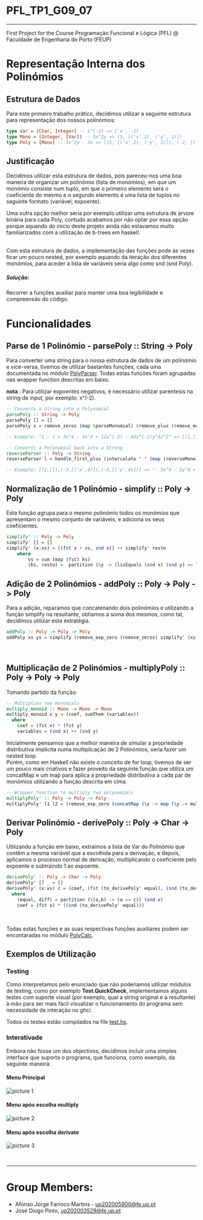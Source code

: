 # PFL_TP1_G09_07
--------------------
First Project for the Course Programação Funcional e Lógica (PFL) @ Faculdade de Engenharia do Porto (FEUP)

# Representação Interna dos Polinómios

## Estrutura de Dados

Para este primeiro trabalho prático, decidimos utilizar a seguinte estrutura para representação dos nossos polinómios:
```haskell
type Var = (Char, Integer) -- x^(-2) => ('x', -2)
type Mono = (Integer, [Var]) -- 5x^2y => (5, [('x',2), ('y', 1)])
type Poly = [Mono] -- 5x^2y - 2x => [(5, [('x',2), ('y', 1)]), (-2, [('x', 1)])
```
## Justificação

Decidimos utilizar esta estrutura de dados, pois pareceu-nos uma boa maneira de organizar um polinómio (lista de monómios), em que um monómio consiste num tuplo, em que o primeiro elemento será o coeficiente do mesmo e o segundo elemento é uma lista de tuplos no seguinte formato (variável, expoente).

Uma outra opção melhor seria por exemplo utilizar uma estrutura de àrvore binária para cada Poly, contudo acabamos por não optar por essa opção porque aquando do início deste projeto ainda não estavamos muito familiarizados com a utilização de b-trees em haskell.

<br>
Com esta estrutura de dados, a implementação das funções pode às vezes ficar um pouco nested, por exemplo aquando da iteração dos diferentes monómios, para aceder à lista de variáveis seria algo como snd (snd Poly).

##### Solução: 
Recorrer a funções auxiliar para manter uma boa legibilidade e compreensão do código.

<div style="page-break-after: always;"></div>

# Funcionalidades

## Parse de 1 Polinómio - parsePoly :: String -> Poly

Para converter uma string para o nossa estrutura de dados de um polinómio e vice-versa, tivemos de utilizar bastantes funções, cada uma documentada no módulo [PolyParser](PolyParser.hs).
Todas estas funções foram agrupadas nas wrapper function descritas em baixo.

**nota** : Para utilizar expoentes negativos, é necessário utilizar parentesis
na string de input, por exemplo: x^(-2).


```haskell
-- Converts a String into a Polynomial
parsePoly :: String -> Poly
parsePoly [] = []
parsePoly s = remove_zeros (map (parseMonomial) (remove_plus (remove_mult (replacePattern ((simplify_minus (formatSpace s)))))))

-- Example: "1 - 1 + 3x^4 - 3x^4 + 12x^(-2) - 44z^(-2)y^4z^2" => [(1,[]),(-1,[]),(3,[('x',4)]),(-3,[('x',4)]),(12,[('x',-2)]),(-44,[('z',-2),('y',4),('z',2)])]

-- Converts a Polynomial back into a String
reverseParser :: Poly -> String
reverseParser l = handle_first_plus (intercalate " " (map (reverseMono) l))

-- Example: [(2,[]),(-3,[('x',4)]),(-5,[('y',4)])] => "- 3x^4 - 5y^4 + 2" (Ordered by maximum expoent and if it's equal by coefficient)
```

## Normalização de 1 Polinómio - simplify :: Poly -> Poly

Esta função agrupa para o mesmo polinómio todos os monómios que apresentam
o mesmo conjunto de variáveis, e adiciona os seus coeficientes.

```haskell
simplify' :: Poly -> Poly
simplify' [] = []
simplify' (x:xs) = [(fst x + vs, snd x)] ++ simplify' resto
    where 
        vs = sum (map (fst) ks)
        (ks, resto) =  partition (\y -> (lisEquals (snd x) (snd y) == True)) xs
```

<div style="page-break-after: always;"></div>

## Adição de 2 Polinómios - addPoly :: Poly -> Poly -> Poly

Para a adição, reparamos que concatenando dois polinómios e utilizando a função simplify na resultante, obtiamos a soma dos mesmos, como tal, decidimos utilizar esta estratégia.

```haskell 
addPoly :: Poly -> Poly -> Poly 
addPoly xs ys = simplify (remove_exp_zero (remove_zeros( simplify' (xs ++ ys))))
```
<br>

## Multiplicação de 2 Polinómios - multiplyPoly :: Poly -> Poly -> Poly

Tomando partido da função: 
```haskell
-- Multiplies two monomials
multiply_monoid :: Mono -> Mono -> Mono
multiply_monoid x y = (coef, sumThem (variables))
  where   
    coef = (fst x) * (fst y)
    variables = (snd x) ++ (snd y)
```
Inicialmente pensamos que a melhor maneira de simular a propriedade distributiva implicita numa multiplicação de 2 Polinómios, seria fazer um nested loop. <br>
Porém, como em Haskell não existe o conceito de for loop, tivemos de ser um pouco mais criativos e fazer proveito da seguinte função que utiliza um concatMap e um map para aplica a propriedade distributiva a cada par de monómios utilizando a função descrita em cima.
```haskell
-- Wrapper function to multiply two polynomials
multiplyPoly' :: Poly -> Poly -> Poly
multiplyPoly' l1 l2 = (remove_exp_zero (concatMap (\x -> map (\y -> multiply_monoid x y) l1) l2))
```

<div style="page-break-after: always;"></div>

## Derivar Polinómio - derivePoly :: Poly -> Char -> Poly

Utilizando a função em baixo, extraimos a lista de Var do Polinómio que contêm a mesma variável que a escolhida para a derivação, e depois, aplicamos o processo normal de derivação, multiplicando o coeficiente pelo expoente e subtraindo 1 ao expoente.

```haskell
derivePoly' :: Poly -> Char -> Poly
derivePoly' [] _ = []
derivePoly' (x:xs) c = (coef, (fst (to_derivePoly' equal), (snd (to_derivePoly' equal) - 1)) : diff) : derivePoly' xs c
  where 
    (equal, diff) = partition (\(a,b) -> (a == c)) (snd x)
    coef = (fst x) * ((snd (to_derivePoly' equal)))
```

<br>

Todas estas funções e as suas respectivas funções auxiliares podem ser encontaradas no módulo [PolyCalc](PolyCalc.hs).

## Exemplos de Utilização 

### Testing

Como interpretamos pelo enunciado que não poderiamos utilizar módulos de testing, como por exemplo **Test.QuickCheck**, implementamos alguns testes com suporte visual (por exemplo, qual a string original e a resultante) à mão para ser mais fácil
visualizar o funcionamento do programa sem necessidade de interação no ghci.

Todos os testes estão compilados na file [test.hs](test.hs).

### Interativade

Embora não fosse um dos objectivos, decidimos incluir uma simples interface que suporta o programa, que funciona, como exemplo, da seguinte maneira:

#### Menu Principal

![picture 1](images/fb3c46713da277ec42c67a49a14d073f73d9b06f946bfcd1fa7e293c9eb129d0.png)  

<div style="page-break-after: always;"></div>

#### Menu após escolha multiply

![picture 2](images/a8bf5f6757b931b1b084b649dce391550fb002e0f5bf21d651dad51f4426bfc0.png)

#### Menu após escolha derivate

![picture 3](images/cdb7d30af71345f398413462de4d4feb63d17f2ed1c7941a909e5f29038f620a.png)  


<br>

--------------------------
# Group Members: 



- Afonso Jorge Farroco Martins -  [up202005900@fe.up.pt](mailto:up202005900@fe.up.pt)  
- José Diogo Pinto,  [up202003529@fe.up.pt](mailto:up202003529@fe.up.pt)
